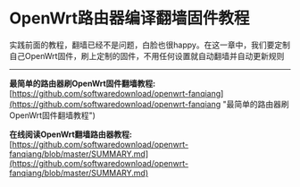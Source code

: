 ﻿OpenWrt路由器编译翻墙固件教程
====================

实践前面的教程，翻墙已经不是问题，白脸也很happy。在这一章中，我们要定制自己OpenWrt固件，刷上定制的固件，不用任何设置就自动翻墙并自动更新规则

---

**最简单的路由器刷OpenWrt固件翻墙教程:**
[https://github.com/softwaredownload/openwrt-fanqiang](https://github.com/softwaredownload/openwrt-fanqiang "最简单的路由器刷OpenWrt固件翻墙教程")

**在线阅读OpenWrt翻墙路由器教程:**
[https://github.com/softwaredownload/openwrt-fanqiang/blob/master/SUMMARY.md](https://github.com/softwaredownload/openwrt-fanqiang/blob/master/SUMMARY.md)